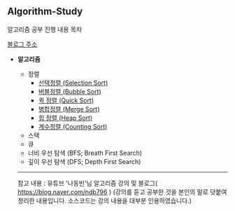## Algorithm-Study
알고리즘 공부 진행 내용 목차
 

[블로그 주소](https://www.naver.com/)

* **알고리즘**
  * 정렬
    * [선택정렬 (Selection Sort)](https://github.com/KIMSUBIN17/Algorithm-Study/blob/master/daily-study/01_%EC%84%A0%ED%83%9D%EC%A0%95%EB%A0%AC%20(Selelction%20Sort).md)
    * [버블정렬 (Bubble Sort)](https://github.com/KIMSUBIN17/Algorithm-Study/blob/master/daily-study/02_%EB%B2%84%EB%B8%94%EC%A0%95%EB%A0%AC%20(Bubble%20Sort).md)
    * [퀵 정렬 (Quick Sort)](https://github.com/KIMSUBIN17/Algorithm-Study/blob/master/daily-study/04_%ED%80%B5%EC%A0%95%EB%A0%AC%20(Quick%20Sort).md)
    * [병합정렬 (Merge Sort)](https://github.com/KIMSUBIN17/Algorithm-Study/blob/master/daily-study/05_%EB%B3%91%ED%95%A9%20%EC%A0%95%EB%A0%AC%20(Merge%20Sort).md)
    * [힙 정렬 (Heap Sort)](https://github.com/KIMSUBIN17/Algorithm-Study/blob/master/daily-study/06_%ED%9E%99%20%EC%A0%95%EB%A0%AC%20(Merge%20Sort).md)
    * [계수정렬 (Counting Sort)](https://github.com/KIMSUBIN17/Algorithm-Study/blob/master/daily-study/07_%EA%B3%84%EC%88%98%20%EC%A0%95%EB%A0%AC%20(Counting%20Sort).md)
  * 스택
  * 큐
  * 너비 우선 탐색 (BFS; Breath First Search)
  * 깊이 우선 탐색 (DFS; Depth First Search)
    
    
    
   
  ---------------------------------------
  참고 내용 : 유튜브 '나동빈'님 알고리즘 강의 및 블로그( https://blog.naver.com/ndb796 )
 (강의를 듣고 공부한 것을 본인의 말로 덧붙여 정리한 내용입니다. 소스코드는 강의 내용을 대부분 인용하였습니다.)
  
